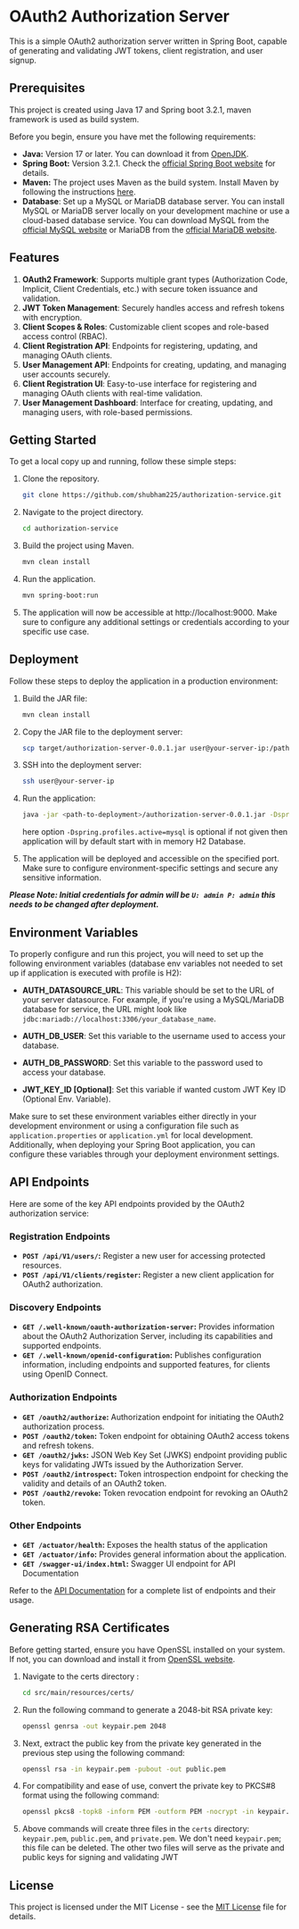 # OAuth2 Authorization Server
This is a simple OAuth2 authorization server written in Spring Boot, capable of generating and validating JWT tokens, client registration, and user signup.

## Prerequisites
This project is created using Java 17 and Spring boot 3.2.1, maven framework is used as build system.

Before you begin, ensure you have met the following requirements:

- **Java:** Version 17 or later. You can download it from [OpenJDK](https://openjdk.java.net/).
- **Spring Boot:** Version 3.2.1. Check the [official Spring Boot website](https://spring.io/projects/spring-boot) for details.
- **Maven:** The project uses Maven as the build system. Install Maven by following the instructions [here](https://maven.apache.org/install.html).
- **Database**: Set up a MySQL or MariaDB database server. You can install MySQL or MariaDB server locally on your development machine or use a cloud-based database service. You can download MySQL from the [official MySQL website](https://dev.mysql.com/downloads/) or MariaDB from the [official MariaDB website](https://mariadb.org/download/).

## Features

1. **OAuth2 Framework**: Supports multiple grant types (Authorization Code, Implicit, Client Credentials, etc.) with secure token issuance and validation.
2. **JWT Token Management**: Securely handles access and refresh tokens with encryption.
3. **Client Scopes & Roles**: Customizable client scopes and role-based access control (RBAC).
4. **Client Registration API**: Endpoints for registering, updating, and managing OAuth clients.
5. **User Management API**: Endpoints for creating, updating, and managing user accounts securely.
6. **Client Registration UI**: Easy-to-use interface for registering and managing OAuth clients with real-time validation.
7. **User Management Dashboard**: Interface for creating, updating, and managing users, with role-based permissions.

## Getting Started

To get a local copy up and running, follow these simple steps:

1. Clone the repository.
   ```bash
   git clone https://github.com/shubham225/authorization-service.git
2. Navigate to the project directory.
    ```bash
   cd authorization-service
3. Build the project using Maven.
    ```bash
   mvn clean install
4. Run the application.
    ```bash
   mvn spring-boot:run
5. The application will now be accessible at http://localhost:9000. Make sure to configure any additional settings or credentials according to your specific use case.

## Deployment

Follow these steps to deploy the application in a production environment:

1. Build the JAR file:
   ```bash
   mvn clean install
2. Copy the JAR file to the deployment server:
    ```bash
   scp target/authorization-server-0.0.1.jar user@your-server-ip:/path/to/deployment/
3. SSH into the deployment server:
    ```bash
   ssh user@your-server-ip
4. Run the application:
    ```bash
   java -jar <path-to-deployment>/authorization-server-0.0.1.jar -Dspring.profiles.active=mysql
   ```
   here option `-Dspring.profiles.active=mysql` is optional if not given then application will by default start with in memory H2 Database.

5. The application will be deployed and accessible on the specified port. Make sure to configure environment-specific settings and secure any sensitive information.

**_Please Note: Initial credentials for admin will be ```U: admin P: admin``` this needs to be changed after deployment._**

## Environment Variables

To properly configure and run this project, you will need to set up the following environment variables (database env variables not needed to set up if application is executed with profile is H2):

- **AUTH_DATASOURCE_URL**: This variable should be set to the URL of your server datasource. For example, if you're using a MySQL/MariaDB database for service, the URL might look like `jdbc:mariadb://localhost:3306/your_database_name`.

- **AUTH_DB_USER**: Set this variable to the username used to access your database.

- **AUTH_DB_PASSWORD**: Set this variable to the password used to access your database.

- **JWT_KEY_ID [Optional]**: Set this variable if wanted custom JWT Key ID (Optional Env. Variable).

Make sure to set these environment variables either directly in your development environment or using a configuration file such as `application.properties` or `application.yml` for local development. Additionally, when deploying your Spring Boot application, you can configure these variables through your deployment environment settings.

## API Endpoints

Here are some of the key API endpoints provided by the OAuth2 authorization service:
### Registration Endpoints
- **`POST /api/V1/users/`:** Register a new user for accessing protected resources.
- **`POST /api/V1/clients/register`:** Register a new client application for OAuth2 authorization.

### Discovery Endpoints
- **`GET /.well-known/oauth-authorization-server`:** Provides information about the OAuth2 Authorization Server, including its capabilities and supported endpoints.
- **`GET /.well-known/openid-configuration`:** Publishes configuration information, including endpoints and supported features, for clients using OpenID Connect.

### Authorization Endpoints
- **`GET /oauth2/authorize`:** Authorization endpoint for initiating the OAuth2 authorization process.
- **`POST /oauth2/token`:** Token endpoint for obtaining OAuth2 access tokens and refresh tokens.
- **`GET /oauth2/jwks`:** JSON Web Key Set (JWKS) endpoint providing public keys for validating JWTs issued by the Authorization Server.
- **`POST /oauth2/introspect`:** Token introspection endpoint for checking the validity and details of an OAuth2 token.
- **`POST /oauth2/revoke`:** Token revocation endpoint for revoking an OAuth2 token.

### Other Endpoints
- **`GET /actuator/health`:** Exposes the health status of the application
- **`GET /actuator/info`:** Provides general information about the application.
- **`GET /swagger-ui/index.html`:** Swagger UI endpoint for API Documentation

Refer to the [API Documentation](./docs/DOCUMENTATION.md) for a complete list of endpoints and their usage. 

## Generating RSA Certificates
Before getting started, ensure you have OpenSSL installed on your system. If not, you can download and install it from [OpenSSL website](https://www.openssl.org/).
1. Navigate to the certs directory :
   ```bash
   cd src/main/resources/certs/
2. Run the following command to generate a 2048-bit RSA private key:
   ```bash
   openssl genrsa -out keypair.pem 2048
3. Next, extract the public key from the private key generated in the previous step using the following command:
    ```bash
   openssl rsa -in keypair.pem -pubout -out public.pem

4. For compatibility and ease of use, convert the private key to PKCS#8 format using the following command:
    ```bash
   openssl pkcs8 -topk8 -inform PEM -outform PEM -nocrypt -in keypair.pem -out private.pem

5. Above commands will create three files in the `certs` directory: `keypair.pem`, `public.pem`, and `private.pem`. We don't need `keypair.pem`; this file can be deleted. The other two files will serve as the private and public keys for signing and validating JWT

## License

This project is licensed under the MIT License - see the [MIT License](LICENSE.md) file for details.